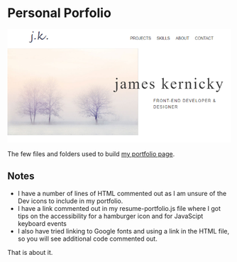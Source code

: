 # Personal Porfolio

![portfolio-thumbnail](/portfolio-thumbnail.PNG)

The few files and folders used to build [my portfolio page](https://kernixwebdesign.com/resume-portfolio.html).

## Notes

- I have a number of lines of HTML commented out as I am unsure of the Dev icons to include in my portfolio.
- I have a link commented out in my resume-portfolio.js file where I got tips on the accessibility for a hamburger icon and for JavaScipt keyboard events
- I also have tried linking to Google fonts and using a link in the HTML file, so you will see additional code commented out.

That is about it.
